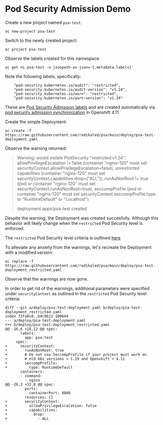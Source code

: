 # Pod Security Admission Demo

Create a new project named `psa-test`:

`oc new-project psa-test`

Switch to the newly created project:

`oc project psa-test`

Observe the labels created for this namespace:

`oc get ns psa-test -o jsonpath-as-json='{.metadata.labels}'`

Note the following labels, specifically:

```
    "pod-security.kubernetes.io/audit": "restricted",
    "pod-security.kubernetes.io/audit-version": "v1.24",
    "pod-security.kubernetes.io/warn": "restricted",
    "pod-security.kubernetes.io/warn-version": "v1.24"
```

These are [Pod Security Admission labels](https://kubernetes.io/docs/concepts/security/pod-security-admission/#pod-security-admission-labels-for-namespaces) and are created automatically via [pod security admission synchronization](https://docs.openshift.com/container-platform/4.11/authentication/understanding-and-managing-pod-security-admission.html#security-context-constraints-psa-opting_understanding-and-managing-pod-security-admission) in Openshift 4.11

Create the simple Deployment:

`oc create -f https://raw.githubusercontent.com/radikaled/psa/main/deploy/psa-test-deployment.yaml`

Observe the warning returned:

> Warning: would violate PodSecurity "restricted:v1.24": allowPrivilegeEscalation != false (container "nginx-120" must set securityContext.allowPrivilegeEscalation=false), unrestricted capabilities (container "nginx-120" must set securityContext.capabilities.drop=["ALL"]), runAsNonRoot != true (pod or container "nginx-120" must set securityContext.runAsNonRoot=true), seccompProfile (pod or container "nginx-120" must set securityContext.seccompProfile.type to "RuntimeDefault" or "Localhost")
> 
> deployment.apps/psa-test created

Despite the warning, the Deployment was created succesfully. Although this behavior will likely change when the `restricted` Pod Security level is enforced.

The `restricted` Pod Security level criteria is outlined [here](https://kubernetes.io/docs/concepts/security/pod-security-standards/#restricted)

To alleviate any anxiety from the warnings, let's recreate the Deployment with a modified version:

`oc replace -f https://raw.githubusercontent.com/radikaled/psa/main/deploy/psa-test-deployment_restricted.yaml`

Observe that the warnings are now gone.

In order to get rid of the warnings, additional parameters were specified under `securityContext` as outlined in the `restricted` Pod Security level criteria:

```
diff --git a/deploy/psa-test-deployment.yaml b/deploy/psa-test-deployment_restricted.yaml
index 73fa0c0..b4c9612 100644
--- a/deploy/psa-test-deployment.yaml
+++ b/deploy/psa-test-deployment_restricted.yaml
@@ -16,6 +16,12 @@ spec:
       labels:
         app: psa-test
     spec:
+      securityContext:
+        runAsNonRoot: true
+        # Do not use SeccompProfile if your project must work on 
+        # old k8s versions < 1.19 and Openshift < 4.11 
+        seccompProfile:
+          type: RuntimeDefault
       containers:
       - command:
         - nginx
@@ -26,3 +32,8 @@ spec:
         ports:
         - containerPort: 8080
         resources: {}
+        securityContext:
+          allowPrivilegeEscalation: false
+          capabilities:
+            drop: 
+              - ALL
```